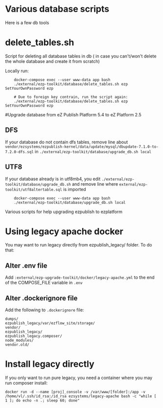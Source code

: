 # Various database scripts

Here is a few db tools

# delete_tables.sh

Script for deleting all database tables in db ( in case you can't/won't delete the whole database and create it from scratch)

Locally run:

```
    docker-compose exec --user www-data app bash
    ./external/ezp-toolkit/database/delete_tables.sh ezp SetYourOwnPassword ezp

    # Due to foreign key contrain, run the script again:
    ./external/ezp-toolkit/database/delete_tables.sh ezp SetYourOwnPassword ezp
```

#Upgrade database from eZ Publish Platform 5.4 to eZ Platform 2.5

## DFS

If your database do not contain dfs tables, remove line about `vendor/ezsystems/ezpublish-kernel/data/update/mysql/dbupdate-7.1.0-to-7.2.0-dfs.sql` in `./external/ezp-toolkit/database/upgrade_db.sh local`

## UTF8

If your database already is in utf8mb4, you edit `./external/ezp-toolkit/database/upgrade_db.sh` and remove line where `external/ezp-toolkit/utf8altertable.sql` is imported

```
    docker-compose exec --user www-data app bash
    ./external/ezp-toolkit/database/upgrade_db.sh local
```

Various scripts for help upgrading ezpublish to ezplatform

# Using legacy apache docker

You may want to run legacy directly from ezpublish_legacy/ folder. To do that:

## Alter .env file

Add `:external/ezp-upgrade-toolkit/docker/legacy-apache.yml` to the end of the COMPOSE_FILE variable in `.env`

## Alter .dockerignore file

Add the following to `.dockerignore` file:

```
dumps/
ezpublish_legacy/var/ezflow_site/storage/
vendor/
ezpublish_legacy/
ezpublish_legacy.composer/
node_modules/
vendor.old/
```

# Install legacy directly

If you only want to run pure legacy, you need a container where you may run composer install:

```
docker run -d --name [proj]_console -v /var/www/[folder]:/app -v /home/vl/.ssh/id_rsa:/id_rsa ezsystems/legacy-apache bash -c "while [ 1 ]; do echo -n .; sleep 60; done"
```

